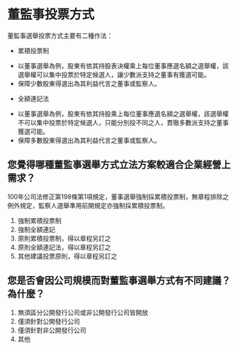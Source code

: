 # 董監事投票方式

董監事選舉投票方式主要有二種作法：

* 累積投票制
+	以董事選舉為例，股東有依其持股表決權乘上每位董事應選名額之選舉權，該選舉權可以集中投票於特定候選人，讓少數派支持之董事有獲選可能。
+ 保障少數股東得選出為其利益代言之董事或監察人。

* 全額連記法
+	以董事選舉為例，股東有依其持股乘上每位董事應選名額之選舉權，該選舉權不可以集中投票於特定候選人，只能分別投不同之人，貫徹多數派支持之董事獲選可能。
+ 保障多數股東得選出為其利益代言之董事或監察人。

## 您覺得哪種董監事選舉方式立法方案較適合企業經營上需求？

100年公司法修正第198條第1項規定，董事選舉強制採累積投票制，無章程排除之例外規定，監察人選舉準用前開規定亦強制採累積投票制。

 1. 強制累積投票制
 2. 強制全額連記
 3. 原則累積投票制，得以章程另訂之
 4. 原則全額連記法，得以章程另訂之
 5. 其他建議投票原則，得以章程另訂之

## 您是否會因公司規模而對董監事選舉方式有不同建議？為什麼？

1. 無須區分公開發行公司或非公開發行公司皆開放
2. 僅須針對公開發行公司
3. 僅須針對非公開發行公司
4. 其他
